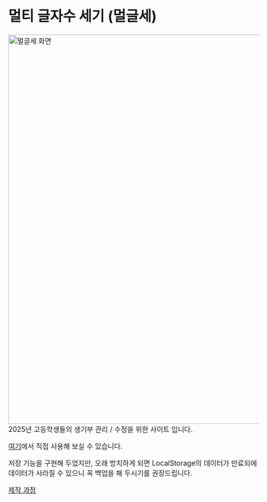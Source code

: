 # 멀티 글자수 세기 (멀글세)
<img width="1440" height="783" alt="멀글세 화면" src="https://github.com/user-attachments/assets/190ab960-3322-4895-8160-76ccdbced98f" />
2025년 고등학생들의 생기부 관리 / 수정을 위한 사이트 입니다. 

[여기](https://kimsj5025.github.io/setuksaver/)에서 직접 사용해 보실 수 있습니다. 

저장 기능을 구현해 두었지만, 오래 방치하게 되면 LocalStorage의 데이터가 만료되에 데이터가 사라질 수 있으니 꼭 백업을 해 두시기를 권장드립니다. 

[제작 과정](https://kimsj5025.tistory.com/entry/멀티-글자수-세기-멀글세-개발일지)
